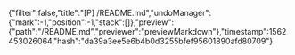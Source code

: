 {"filter":false,"title":"[P] /README.md","undoManager":{"mark":-1,"position":-1,"stack":[]},"preview":{"path":"/README.md","previewer":"previewMarkdown"},"timestamp":1562453026064,"hash":"da39a3ee5e6b4b0d3255bfef95601890afd80709"}